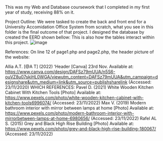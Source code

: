 This was my Web and Database coursework that I completed in my first year of study, receiving 88% on it.

Project Outline:
We were tasked to create the back and front end for a University Accomidation Office System from scratch, what you see in this folder is the final outcome of that project.
I designed the database by created the EERD shown bellow: This is also how the tables interact within this project.
![image](https://github.com/Allia-AT/Projects/assets/131401813/6c423b4f-ed7c-4adc-a853-3ccfddf83259)


References:
On line 12 of page1.php and page2.php, the header picture of the website:

Allia A.T. [@A T] (2022) ‘Header [Canva] 23rd Nov. Available at: https://www.canva.com/design/DAFSz79mUUA/n5S6-ouVZ8u07skiHL0WGA/viewutm_content=DAFSz79mUUA&utm_campaign=designshare&utm_medium=link&utm_source=publishsharelink
(Accessed: 23/11/2020) WHICH REFERENCES:
     Pavel D. (2021) White Wooden Kitchen Cabinet With Kitchen Tools [Photo] Available
at: https://www.pexels.com/photo/white-wooden-kitchen-cabinet-with-kitchen-tools6996074/ (Accessed: 23/11/2022)
     Max V. (2019) Modern bathroom interior with mirror between lamps at home [Photo]
Available at: https://www.pexels.com/photo/modern-bathroom-interior-with-mirrorbetween-lamps-at-home-6980656/ (Accessed: 23/11/2022)
     Rafel AL S. (2015) Grey and Black High Rise Building [Photo] Available at:
https://www.pexels.com/photo/grey-and-black-high-rise-building-180067/ (Accessed:
23/11/2022)
